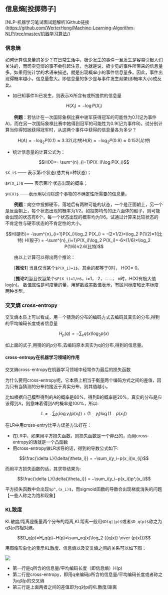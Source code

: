 ## 信息熵[投掷筛子]

[NLP-机器学习笔试面试题解析]Github链接(https://github.com/WerterHong/Machine-Learning-Algorithm-NLP/tree/master/机器学习算法/)

### 信息熵


如何计算信息量的多少？在日常生活中，极少发生的事件一旦发生是容易引起人们关注的，而司空见惯的事不会引起注意，也就是说，极少见的事件所带来的信息量多。如果用统计学的术语来描述，就是出现概率小的事件信息量多。因此，事件出现得概率越小，信息量愈大。即信息量的多少是与事件发生频繁(即概率大小)成反比。  

- 如已知事件Xi已发生，则表示Xi所含有或所提供的信息量  


```math
H(X_i) = − \log P(X_i)
```

　　**例题**：若估计在一次国际象棋比赛中谢军获得冠军的可能性为0.1(记为事件A)，而在另一次国际象棋比赛中她得到冠军的可能性为0.9(记为事件B)。试分别计算当你得知她获得冠军时，从这两个事件中获得的信息量各为多少？
```math
　　　　　　H(A)=-\log_2 P(0.1)≈3.32(比特)
　　　　　　
　　　　　　H(B)=-\log_2 P(0.9)≈0.152(比特)
```
- 统计信息量的计算公式为：
```math
H(X)=- \sum^{n}_{i=1}P(X_i)\log P(X_i)
```

`$X_i$` —— 表示第i个状态(总共有n种状态)；

`$P(X_i)$` —— 表示第i个状态出现的概率；

`$H(X)$` ——表示用以消除这个事物的不确定性所需要的信息量。

　　**例题**：向空中投掷硬币，落地后有两种可能的状态，一个是正面朝上，另一个是反面朝上，每个状态出现的概率为1/2。如投掷均匀的正六面体的骰子，则可能会出现的状态有6个，每一个状态出现的概率均为1/6。试通过计算来比较状态的不肯定性与硬币状态的不肯定性的大小。
```math
H(硬币)= -\sum^{n}_{i=1}P(X_i)\log_2 P(X_i) = -(2×1/2)×\log_2 P(1/2)≈1(比特)

H(骰子) = -\sum^{n}_{i=1}P(X_i)\log_2 P(X_i)=-6×(1/6)×\log_2 P(1/6)≈2.6(比特)
```
　　由以上计算可以得出两个推论：

　　[**推论1**] 当且仅当某个`$P(X_i)=1$`，其余的都等于0时， H(X)= 0。

　　[**推论2**]当且仅当某个`$P(X_i)=1/n$`，i=1， 2，……， n时，H(X)有极大值log(n)。
数值属性是可度量的量，用整数或实数值表示，有区间标度和比率标度两种类型。


### 交叉熵 cross-entropy

交叉熵本质上可以看成，用一个猜测的分布的编码方式去编码其真实的分布,得到的平均编码长度或者信息量 
```math
H_p(q)=- \sum_{x}q(x)\log_2 p(x)
```
如上面的式子,用猜的的p分布,去编码原本真实为q的分布,得到的信息量。

#### cross-entropy在机器学习领域的作用
交叉熵cross-entropy在机器学习领域中经常作为最后的损失函数 

为什么要用cross-entropy呢，它本质上相当于衡量两个编码方式之间的差值，因为只有当猜测的分布约接近于真实分布，则其值越小。 

比如根据自己模型得到的A的概率是80%，得到B的概率是20%，真实的分布是应该得到A，则意味着得到A的概率是100%，所以:
```math
L=−\sum_iy_i\log{y_i(p(x_i))}+(1−y_i)\log{(1−p(x_i))}
```
在LR中用cross-entry比平方误差方法好在：
- 在LR中，如果用平方损失函数，则损失函数是一个非凸的，而用cross-entropy的话就是一个凸函数
- 用cross-entropy做LR求导的话，得到的导数公式如下:
```math
\frac{\delta L}{\delta{\theta_i}} = −\sum_i(y_i−p(x_i))x_{ij}
```
而用平方损失函数的话，其求导结果为:
```math
\frac{\delta L}{\delta{\theta_i}} = −\sum_i(y_i−p(x_i))p^,(x_i)
```
平方损失函数中会出现`$p^,(x_i)$`，而sigmoid函数的导数会出现梯度消失的问题【一些人称之为饱和现象】

### KL散度

KL散度/距离是衡量两个分布的距离,KL距离一般用`$D(q||p)$`或者`$D_q(p)$`称之为q对p的相对熵。
```math
D_q(p)=H_q(p)−H(p)=\sum_xq(x)\log_2 {{q(x)} \over {p(x)}}
```
用图像形象化的表示KL散度、信息熵以及交叉熵之间的关系可以如下图：

<div>
<img src="http://colah.github.io/posts/2015-09-Visual-Information/img/CrossEntropyQP.png" align=center />
</div>


- 第一行是q所含的信息量/平均编码长度（即信息熵）H(p) 
- 第二行是cross-entropy，即用q来编码p所含的信息量/平均编码长度或者称之为q对p的交叉熵
- 第三行是上面两者之间的差值即为q对p的KL散度/距离
